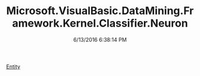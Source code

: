 ﻿---
title: Microsoft.VisualBasic.DataMining.Framework.Kernel.Classifier.Neuron
date: 6/13/2016 6:38:14 PM
---

[Entity](T-Microsoft.VisualBasic.DataMining.Framework.Kernel.Classifier.Neuron.Entity.html)
